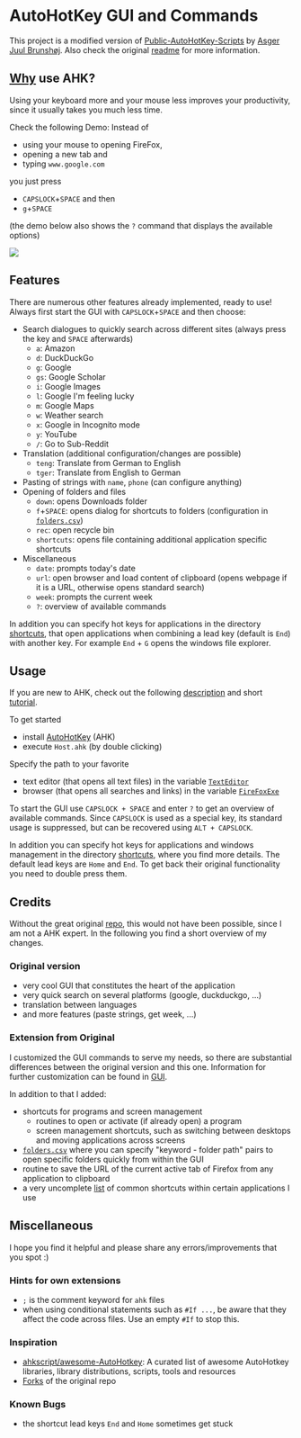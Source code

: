 # AutoHotKey GUI and Commands

This project is a modified version of [Public-AutoHotKey-Scripts](https://github.com/plul/Public-AutoHotKey-Scripts) by [Asger Juul Brunshøj](https://github.com/plul).
Also check the original [readme](/Miscellaneous/README_original.md) for more information.

## [Why](https://www.lifehack.org/articles/featured/10-ways-to-use-autohotkey-to-rock-your-keyboard.html) use AHK? 

Using your keyboard more and your mouse less improves your productivity, since it usually takes you much less time.

Check the following Demo: Instead of 
- using your mouse to opening FireFox, 
- opening a new tab and 
- typing `www.google.com`

you just press 
- `CAPSLOCK`+`SPACE` and then
- `g`+`SPACE` 

(the demo below also shows the `?` command that displays the available options) 

<img src="./img/presentation.gif">


## Features
There are numerous other features already implemented, ready to use! 
Always first start the GUI with `CAPSLOCK`+`SPACE` and then choose:
- Search dialogues to quickly search across different sites (always press the key and `SPACE` afterwards)
    - `a`: Amazon
    - `d`: DuckDuckGo
    - `g`: Google
    - `gs`: Google Scholar
    - `i`: Google Images
    - `l`: Google I'm feeling lucky
    - `m`: Google Maps
    - `w`: Weather search
    - `x`: Google in Incognito mode
    - `y`: YouTube
    - `/`: Go to Sub-Reddit
- Translation (additional configuration/changes are possible)
    - `teng`: Translate from German to English
    - `tger`: Translate from English to German
- Pasting of strings with `name`, `phone` (can configure anything)
- Opening of folders and files
    - `down`: opens Downloads folder
    - `f`+`SPACE`: opens dialog for shortcuts to folders (configuration in [`folders.csv`](/Miscellaneous/folders.csv))
    - `rec`: open recycle bin
    - `shortcuts`: opens file containing additional application specific shortcuts
- Miscellaneous
    - `date`: prompts today's date
    - `url`: open browser and load content of clipboard (opens webpage if it is a URL, otherwise opens standard search)
    - `week`: prompts the current week
    - `?`: overview of available commands


In addition you can specify hot keys for applications in the directory [shortcuts](./shortcuts), that open applications when combining a lead key (default is `End`) with another key.
For example `End` + `G` opens the windows file explorer.

## Usage

If you are new to AHK, check out the following [description](https://en.wikipedia.org/wiki/AutoHotkey) and short [tutorial](https://www.autohotkey.com/docs/Tutorial.htm).

To get started
- install [AutoHotKey](https://autohotkey.com/download/) (AHK)
- execute `Host.ahk` (by double clicking)

Specify the path to your favorite
- text editor (that opens all text files) in the variable [`TextEditor`](./GUI/GUI.ahk#L46) 
- browser (that opens all searches and links) in the variable [`FireFoxExe`](./GUI/GUI.ahk#L47)

To start the GUI use `CAPSLOCK + SPACE` and enter `?` to get an overview of available commands.
Since `CAPSLOCK` is used as a special key, its standard usage is suppressed, but can be recovered using `ALT + CAPSLOCK`.

In addition you can specify hot keys for applications and windows management in the directory [shortcuts](./shortcuts), where you find more details.
The default lead keys are `Home` and `End`.
To get back their original functionality you need to double press them.

## Credits
Without the great original [repo](https://github.com/plul/Public-AutoHotKey-Scripts), this would not have been possible, since I am not a AHK expert.
In the following you find a short overview of my changes.
### Original version
- very cool GUI that constitutes the heart of the application
- very quick search on several platforms (google, duckduckgo, ...)
- translation between languages
- and more features (paste strings, get week, ...)

### Extension from Original
I customized the GUI commands to serve my needs, so there are substantial differences between the original version and this one. 
Information for further customization can be found in [GUI](./GUI).

In addition to that I added:
- shortcuts for programs and screen management
    - routines to open or activate (if already open) a program
    - screen management shortcuts, such as switching between desktops and moving applications across screens
- [`folders.csv`](./Miscellaneous/folders.csv) where you can specify "keyword - folder path" pairs to open specific folders quickly from within the GUI
- routine to save the URL of the current active tab of Firefox from any application to clipboard
- a very uncomplete [list](./Miscellaneous/Shortcuts.md) of common shortcuts within certain applications I use


## Miscellaneous
I hope you find it helpful and please share any errors/improvements that you spot :)

### Hints for own extensions
- `;` is the comment keyword for `ahk` files
- when using conditional statements such as `#If ...`, be aware that they affect the code across files. Use an empty `#If` to stop this.


### Inspiration
- [ahkscript/awesome-AutoHotkey](https://github.com/ahkscript/awesome-AutoHotkey): A curated list of awesome AutoHotkey libraries, library distributions, scripts, tools and resources
- [Forks](https://github.com/plul/Public-AutoHotKey-Scripts/network/members) of the original repo


### Known Bugs
- the shortcut lead keys `End` and `Home` sometimes get stuck